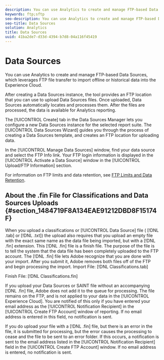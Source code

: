 ```yaml
---
description: You can use Analytics to create and manage FTP-based Data Sources, which leverages FTP file transfer to import offline or historical data into the Experience Cloud.
keywords: ftp;sftp
seo-description: You can use Analytics to create and manage FTP-based Data Sources, which leverages FTP file transfer to import offline or historical data into the Experience Cloud.
seo-title: Data Sources
solution: Analytics
title: Data Sources
uuid: 41ba2de7-d33d-4394-b7d8-04a116f45419
---
```


# Data Sources

You can use Analytics to create and manage FTP-based Data Sources, which leverages FTP file transfer to import offline or historical data into the Experience Cloud.

After creating a Data Sources instance, the tool provides an FTP location that you can use to upload Data Sources files. Once uploaded, Data Sources automatically locates and processes them. After the files are processed, the data is available for Analytics reporting.

The [!UICONTROL Create] tab in the Data Sources Manager lets you configure a new Data Sources instance for the selected report suite. The [!UICONTROL Data Sources Wizard] guides you through the process of creating a Data Sources template, and creates an FTP location for uploading data.

In the [!UICONTROL Manage Data Sources] window, find your data source and select the FTP Info link. Your FTP login information is displayed in the [!UICONTROL Activate a Data Source] window in the [!UICONTROL Upload/FTP Information] section.

For information on FTP limits and data retention, see [FTP Limits and Data Retention](/help/export/ftp-and-sftp/ftp-limits.md).

## About the .fin File for Classifications and Data Sources Uploads {#section_1484719F8A134EAE91212DBD8F15174F}

When you upload a classifications or [!UICONTROL Data Source] file ( [!DNL .tab] or [!DNL .txt]) the upload also requires that you upload an empty file with the exact same name as the data file being imported, but with a [!DNL .fin] extension. This [!DNL .fin] file is a finish file. The purpose of the file is to tell the system that the data file has been completely uploaded to the FTP account. The [!DNL .fin] file lets Adobe recognize that you are done with your import. After you submit it, Adobe removes both files off of the FTP and begin processing the import. 
Import File: [!DNL Classifications.tab]

Finish File: [!DNL Classifications.fin]

If you upload your Data Sources or SAINT file without an accompanying [!DNL .fin] file, Adobe does not add it to the queue for processing. The file remains on the FTP, and is not applied to your data in the [!UICONTROL Experience Cloud]. You are notified of this only if you have entered your email address as the [!UICONTROL Notification Recipient] in the [!UICONTROL Create FTP Account] window of reporting. If no email address is entered in this field, no notification is sent.

If you do upload your file with a [!DNL .fin] file, but there is an error in the file, it is submitted for processing, but the error causes the processing to cease and the file to be sent to an error folder. If this occurs, a notification is sent to the email address listed in the [!UICONTROL Notification Recipient] field in the [!UICONTROL Create FTP Account] window. If no email address is entered, no notification is sent. 
